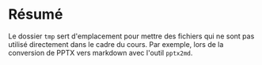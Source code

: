 # Résumé
Le dossier `tmp` sert d'emplacement pour mettre des fichiers qui ne sont pas utilisé directement dans le cadre du cours. Par exemple, lors de la conversion de PPTX vers markdown avec l'outil `pptx2md`.